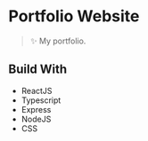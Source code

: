 # Portfolio Website

> ✨ My portfolio.

## Build With

- ReactJS
- Typescript
- Express
- NodeJS
- CSS